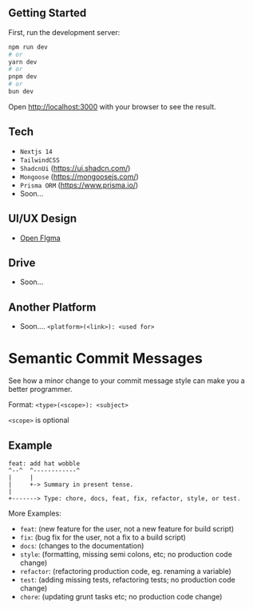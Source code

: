 ## Getting Started

First, run the development server:

```bash
npm run dev
# or
yarn dev
# or
pnpm dev
# or
bun dev
```

Open [http://localhost:3000](http://localhost:3000) with your browser to see the result.

## Tech

- `Nextjs 14`
- `TailwindCSS`
- `ShadcnUi` (https://ui.shadcn.com/)
- `Mongoose` (https://mongoosejs.com/)
- `Prisma ORM` (https://www.prisma.io/)
- Soon...

## UI/UX Design

- [Open FIgma](https://www.figma.com/file/7faaMCY6BpFaSrxJMzXFA4/CDB?type=design&node-id=0%3A1&mode=design&t=5SqBVBX3roNwpxgb-1)

## Drive

- Soon...

## Another Platform

- Soon.... `<platform>(<link>): <used for>`

# Semantic Commit Messages

See how a minor change to your commit message style can make you a better programmer.

Format: `<type>(<scope>): <subject>`

`<scope>` is optional

## Example

```
feat: add hat wobble
^--^  ^------------^
|     |
|     +-> Summary in present tense.
|
+-------> Type: chore, docs, feat, fix, refactor, style, or test.
```

More Examples:

- `feat`: (new feature for the user, not a new feature for build script)
- `fix`: (bug fix for the user, not a fix to a build script)
- `docs`: (changes to the documentation)
- `style`: (formatting, missing semi colons, etc; no production code change)
- `refactor`: (refactoring production code, eg. renaming a variable)
- `test`: (adding missing tests, refactoring tests; no production code change)
- `chore`: (updating grunt tasks etc; no production code change)
